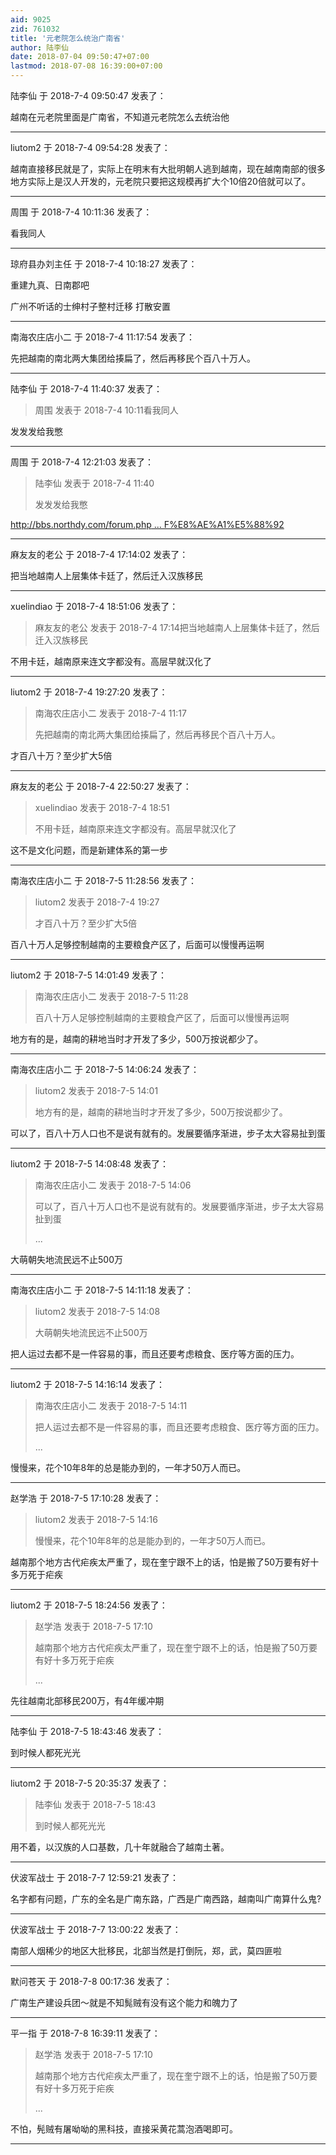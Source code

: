 ```yaml
---
aid: 9025
zid: 761032
title: '元老院怎么统治广南省'
author: 陆李仙
date: 2018-07-04 09:50:47+07:00
lastmod: 2018-07-08 16:39:00+07:00
---
```


陆李仙 于 2018-7-4 09:50:47 发表了：

越南在元老院里面是广南省，不知道元老院怎么去统治他

---------

liutom2 于 2018-7-4 09:54:28 发表了：

越南直接移民就是了，实际上在明末有大批明朝人逃到越南，现在越南南部的很多地方实际上是汉人开发的，元老院只要把这规模再扩大个10倍20倍就可以了。

---------

周围 于 2018-7-4 10:11:36 发表了：

看我同人

---------

琼府县办刘主任 于 2018-7-4 10:18:27 发表了：

重建九真、日南郡吧 

广州不听话的士绅村子整村迁移 打散安置

---------

南海农庄店小二 于 2018-7-4 11:17:54 发表了：

先把越南的南北两大集团给揍扁了，然后再移民个百八十万人。

---------

陆李仙 于 2018-7-4 11:40:37 发表了：

> 周围 发表于 2018-7-4 10:11看我同人



发发发给我憋

---------

周围 于 2018-7-4 12:21:03 发表了：

> 陆李仙 发表于 2018-7-4 11:40
> 
> 发发发给我憋



[http://bbs.northdy.com/forum.php ... F%E8%AE%A1%E5%88%92](http://bbs.northdy.com/forum.php?mod=viewthread&tid=746113&highlight=%E9%98%B6%E6%A2%AF%E8%AE%A1%E5%88%92)

---------

麻友友的老公 于 2018-7-4 17:14:02 发表了：

把当地越南人上层集体卡廷了，然后迁入汉族移民

---------

xuelindiao 于 2018-7-4 18:51:06 发表了：

> 麻友友的老公 发表于 2018-7-4 17:14把当地越南人上层集体卡廷了，然后迁入汉族移民



不用卡廷，越南原来连文字都没有。高层早就汉化了

---------

liutom2 于 2018-7-4 19:27:20 发表了：

> 南海农庄店小二 发表于 2018-7-4 11:17
> 
> 先把越南的南北两大集团给揍扁了，然后再移民个百八十万人。



才百八十万？至少扩大5倍

---------

麻友友的老公 于 2018-7-4 22:50:27 发表了：

> xuelindiao 发表于 2018-7-4 18:51
> 
> 不用卡廷，越南原来连文字都没有。高层早就汉化了



这不是文化问题，而是新建体系的第一步

---------

南海农庄店小二 于 2018-7-5 11:28:56 发表了：

> liutom2 发表于 2018-7-4 19:27
> 
> 才百八十万？至少扩大5倍



百八十万人足够控制越南的主要粮食产区了，后面可以慢慢再运啊

---------

liutom2 于 2018-7-5 14:01:49 发表了：

> 南海农庄店小二 发表于 2018-7-5 11:28
> 
> 百八十万人足够控制越南的主要粮食产区了，后面可以慢慢再运啊



地方有的是，越南的耕地当时才开发了多少，500万按说都少了。

---------

南海农庄店小二 于 2018-7-5 14:06:24 发表了：

> liutom2 发表于 2018-7-5 14:01
> 
> 地方有的是，越南的耕地当时才开发了多少，500万按说都少了。



可以了，百八十万人口也不是说有就有的。发展要循序渐进，步子太大容易扯到蛋

---------

liutom2 于 2018-7-5 14:08:48 发表了：

> 南海农庄店小二 发表于 2018-7-5 14:06
> 
> 可以了，百八十万人口也不是说有就有的。发展要循序渐进，步子太大容易扯到蛋
> 
> ...



大萌朝失地流民远不止500万

---------

南海农庄店小二 于 2018-7-5 14:11:18 发表了：

> liutom2 发表于 2018-7-5 14:08
> 
> 大萌朝失地流民远不止500万



把人运过去都不是一件容易的事，而且还要考虑粮食、医疗等方面的压力。

---------

liutom2 于 2018-7-5 14:16:14 发表了：

> 南海农庄店小二 发表于 2018-7-5 14:11
> 
> 把人运过去都不是一件容易的事，而且还要考虑粮食、医疗等方面的压力。
> 
> ...



慢慢来，花个10年8年的总是能办到的，一年才50万人而已。

---------

赵学浩 于 2018-7-5 17:10:28 发表了：

> liutom2 发表于 2018-7-5 14:16
> 
> 慢慢来，花个10年8年的总是能办到的，一年才50万人而已。



越南那个地方古代疟疾太严重了，现在奎宁跟不上的话，怕是搬了50万要有好十多万死于疟疾

---------

liutom2 于 2018-7-5 18:24:56 发表了：

> 赵学浩 发表于 2018-7-5 17:10
> 
> 越南那个地方古代疟疾太严重了，现在奎宁跟不上的话，怕是搬了50万要有好十多万死于疟疾
> 
> ...



先往越南北部移民200万，有4年缓冲期

---------

陆李仙 于 2018-7-5 18:43:46 发表了：

到时候人都死光光

---------

liutom2 于 2018-7-5 20:35:37 发表了：

> 陆李仙 发表于 2018-7-5 18:43
> 
> 到时候人都死光光



用不着，以汉族的人口基数，几十年就融合了越南土著。

---------

伏波军战士 于 2018-7-7 12:59:21 发表了：

名字都有问题，广东的全名是广南东路，广西是广南西路，越南叫广南算什么鬼?

---------

伏波军战士 于 2018-7-7 13:00:22 发表了：

南部人烟稀少的地区大批移民，北部当然是打倒阮，郑，武，莫四匪啦

---------

默问苍天 于 2018-7-8 00:17:36 发表了：

广南生产建设兵团～就是不知髨贼有没有这个能力和魄力了

---------

平一指 于 2018-7-8 16:39:11 发表了：

> 赵学浩 发表于 2018-7-5 17:10
> 
> 越南那个地方古代疟疾太严重了，现在奎宁跟不上的话，怕是搬了50万要有好十多万死于疟疾
> 
> ...



不怕，髡贼有屠呦呦的黑科技，直接采黄花蒿泡酒喝即可。

---------

